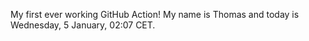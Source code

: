 My first ever working GitHub Action!
My name is Thomas and today is Wednesday, 5 January, 02:07 CET. 
